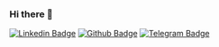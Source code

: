 ### Hi there 👋

[![Linkedin Badge](https://img.shields.io/badge/-Linkedin-0077B5?style=flat-square&logo=Linkedin&logoColor=white&link=https://www.linkedin.com/in/matheus-anjos)](https://www.linkedin.com/in/matheus-anjos) [![Github Badge](https://img.shields.io/badge/-Github-000?style=flat-square&logo=Github&logoColor=white&link=https://github.com/anjosma)](https://github.com/anjosma) [![Telegram Badge](https://img.shields.io/badge/-Telegram-0E8ED4?style=flat-square&logo=Telegram&logoColor=white&link=mailto:anjos97.matheus@gmail.com)](https://t.me/anjosmatheus)

<!--
**anjosma/anjosma** is a ✨ _special_ ✨ repository because its `README.md` (this file) appears on your GitHub profile.

Here are some ideas to get you started:

- 🔭 I’m currently working on ...
- 🌱 I’m currently learning ...
- 👯 I’m looking to collaborate on ...
- 🤔 I’m looking for help with ...
- 💬 Ask me about ...
- 📫 How to reach me: ...
- 😄 Pronouns: ...
- ⚡ Fun fact: ...
-->
